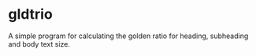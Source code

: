 # gldtrio
A simple program for calculating the golden ratio for heading, subheading and body text size.
